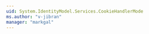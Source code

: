 ```yaml
---
uid: System.IdentityModel.Services.CookieHandlerMode
ms.author: "v-jibran"
manager: "markgal"
---
```

